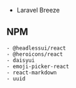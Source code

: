 - Laravel Breeze



## NPM
    - @headlessui/react
    - @heroicons/react
    - daisyui
    - emoji-picker-react
    - react-markdown
    - uuid
